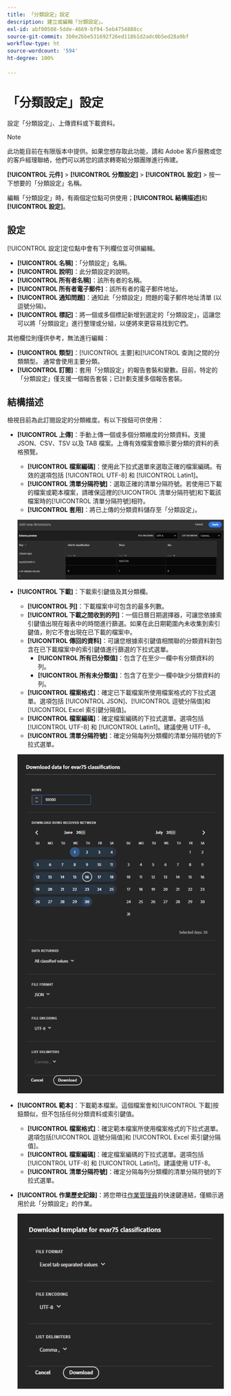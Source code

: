 ```yaml
---
title: 「分類設定」設定
description: 建立或編輯「分類設定」。
exl-id: abf00508-5dde-4669-bf94-5eb4754888cc
source-git-commit: 3b0e2bbe531692f26ed118b1d2adc0b5ed28a9bf
workflow-type: ht
source-wordcount: '594'
ht-degree: 100%

---
```


# 「分類設定」設定

設定「分類設定」、上傳資料或下載資料。

>[!NOTE]
>
>此功能目前在有限版本中提供。如果您想存取此功能，請和 Adobe 客戶服務或您的客戶經理聯絡，他們可以將您的請求轉寄給分類團隊進行佈建。

**[!UICONTROL 元件]** > **[!UICONTROL 分類設定]** > **[!UICONTROL 設定]** > 按一下想要的「分類設定」名稱。

編輯「分類設定」時，有兩個定位點可供使用；**[!UICONTROL 結構描述]**&#x200B;和&#x200B;**[!UICONTROL 設定]**。

## 設定

[!UICONTROL 設定]定位點中會有下列欄位並可供編輯。

* **[!UICONTROL 名稱]**：「分類設定」名稱。
* **[!UICONTROL 說明]**：此分類設定的說明。
* **[!UICONTROL 所有者名稱]**：該所有者的名稱。
* **[!UICONTROL 所有者電子郵件]**：該所有者的電子郵件地址。
* **[!UICONTROL 通知問題]**：通知此「分類設定」問題的電子郵件地址清單 (以逗號分隔)。
* **[!UICONTROL 標記]**：將一個或多個標記新增到選定的「分類設定」，這讓您可以將「分類設定」進行整理或分組，以便將來更容易找到它們。

其他欄位則僅供參考，無法進行編輯：

* **[!UICONTROL 類型]**：[!UICONTROL 主要]和[!UICONTROL 查詢]之間的分類類型。 通常會使用主要分類。
* **[!UICONTROL 訂閱]**：套用「分類設定」的報告套裝和變數。目前，特定的「分類設定」僅支援一個報告套裝；已計劃支援多個報告套裝。

## 結構描述

檢視目前為此訂閱設定的分類維度。有以下按鈕可供使用：

* **[!UICONTROL 上傳]**：手動上傳一個或多個分類維度的分類資料。支援 JSON、CSV、TSV 以及 TAB 檔案。上傳有效檔案會顯示要分類的資料的表格預覽。
   * **[!UICONTROL 檔案編碼]**：使用此下拉式選單來選取正確的檔案編碼。有效的選項包括 [!UICONTROL UTF-8] 和 [!UICONTROL Latin1]。
   * **[!UICONTROL 清單分隔符號]**：選取正確的清單分隔符號。若使用已下載的檔案或範本檔案，請確保這裡的[!UICONTROL 清單分隔符號]和下載該檔案時的[!UICONTROL 清單分隔符號]相符。
   * **[!UICONTROL 套用]**：將已上傳的分類資料儲存至「分類設定」。

   ![「分類設定」上傳](../assets/classification-set-upload.png)

* **[!UICONTROL 下載]**：下載索引鍵值及其分類欄。
   * **[!UICONTROL 列]**：下載檔案中可包含的最多列數。
   * **[!UICONTROL 下載之間收到的列]**：一個日曆日期選擇器，可讓您依據索引鍵值出現在報表中的時間進行篩選。如果在此日期範圍內未收集到索引鍵值，則它不會出現在已下載的檔案中。
   * **[!UICONTROL 傳回的資料]**：可讓您根據索引鍵值相關聯的分類資料對包含在已下載檔案中的索引鍵值進行篩選的下拉式選單。
      * **[!UICONTROL 所有已分類值]**：包含了在至少一欄中有分類資料的列。
      * **[!UICONTROL 所有未分類值]**：包含了在至少一欄中缺少分類資料的列。
   * **[!UICONTROL 檔案格式]**：確定已下載檔案所使用檔案格式的下拉式選單。選項包括 [!UICONTROL JSON]、[!UICONTROL 逗號分隔值]和 [!UICONTROL Excel 索引鍵分隔值]。
   * **[!UICONTROL 檔案編碼]**：確定檔案編碼的下拉式選單。選項包括 [!UICONTROL UTF-8] 和 [!UICONTROL Latin1]。建議使用 UTF-8。
   * **[!UICONTROL 清單分隔符號]**：確定分隔每列分類欄的清單分隔符號的下拉式選單。

   ![「分類設定」下載](../assets/classification-set-download.png)

* **[!UICONTROL 範本]**：下載範本檔案。這個檔案會和[!UICONTROL 下載]按鈕類似，但不包括任何分類資料或索引鍵值。
   * **[!UICONTROL 檔案格式]**：確定範本檔案所使用檔案格式的下拉式選單。選項包括[!UICONTROL 逗號分隔值]和 [!UICONTROL Excel 索引鍵分隔值]。
   * **[!UICONTROL 檔案編碼]**：確定檔案編碼的下拉式選單。選項包括 [!UICONTROL UTF-8] 和 [!UICONTROL Latin1]。建議使用 UTF-8。
   * **[!UICONTROL 清單分隔符號]**：確定分隔每列分類欄的清單分隔符號的下拉式選單。
* **[!UICONTROL 作業歷史記錄]**：將您帶往[作業管理員](job-manager.md)的快速鍵連結，僅顯示適用於此「分類設定」的作業。

   ![分類設定範本](../assets/classification-set-template.png)
